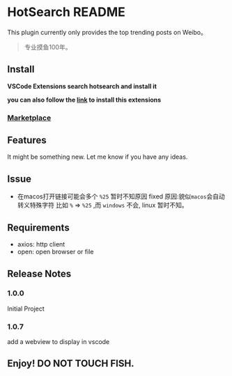 # HotSearch README

This plugin currently only provides the top trending posts on Weibo。

> 专业摸鱼100年。

## Install

**VSCode Extensions search hotsearch and install it**

**you can also follow the [link](https://marketplace.visualstudio.com/items?itemName=harryzhang.hotsearch) to install this extensions**

### [Marketplace](https://marketplace.visualstudio.com/items?itemName=harryzhang.hotsearch)

## Features

It might be something new. Let me know if you have any ideas.

## Issue

- 在macos打开链接可能会多个 `%25` 暂时不知原因 fixed
原因:貌似`macos`会自动转义特殊字符 比如 `%` => `%25` ,而 `windows` 不会, linux 暂时不知。
## Requirements

- axios: http client
- open: open browser or file
		

## Release Notes

### 1.0.0

Initial Project

### 1.0.7
add a webview to display in vscode

## Enjoy! DO NOT TOUCH FISH.
